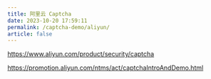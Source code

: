 ```yaml
---
title: 阿里云 Captcha
date: 2023-10-20 17:59:11
permalink: /captcha-demo/aliyun/
article: false
---
```


https://www.aliyun.com/product/security/captcha

https://promotion.aliyun.com/ntms/act/captchaIntroAndDemo.html

